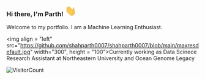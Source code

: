 ### Hi there, I'm Parth! <img src="https://github.com/ShiviBhatt/IconsRepo/blob/master/Hi.gif" width="30px">

Welcome to my portfolio. I am a Machine Learning Enthusiast.

<img align = "left" src="https://github.com/shahparth0007/shahparth0007/blob/main/maxresdefault.jpg" width="300", height = "100">Currently working as Data Scinece Research Assistant at Northeastern University and Ocean Genome Legacy


![VisitorCount](https://profile-counter.glitch.me/{shahparth0007}/count.svg)

